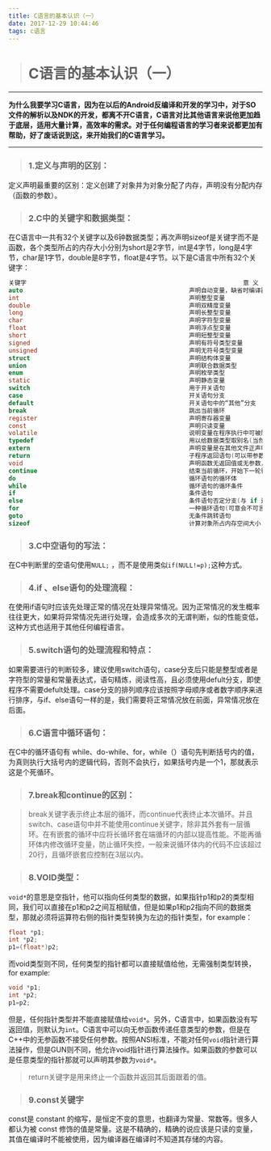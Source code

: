 ```yaml
---
title: C语言的基本认识（一）
date: 2017-12-29 10:44:46
tags: c语言
---
```


> # C语言的基本认识（一）

------

​     **为什么我要学习C语言，因为在以后的Android反编译和开发的学习中，对于SO文件的解析以及NDK的开发，都离不开C语言，C语言对比其他语言来说他更加趋于底层，适用大量计算，高效率的需求。对于任何编程语言的学习者来说都更加有帮助，好了废话说到这，来开始我们的C语言学习。**

------



> ### 1.定义与声明的区别：

定义声明最重要的区别：定义创建了对象并为对象分配了内存，声明没有分配内存（函数的参数）。



> ### 2.C中的关键字和数据类型：

在C语言中一共有32个关键字以及6钟数据类型；再次声明sizeof是关键字而不是函数，各个类型所占的内存大小分别为short是2字节，int是4字节，long是4字节，char是1字节，double是8字节，float是4字节。以下是C语言中所有32个关键字：

```c
关键字                                                            意 义
auto                                              声明自动变量，缺省时编译器一般默认为 auto
int                                               声明整型变量
double                                            声明双精度变量
long                                              声明长整型变量
char                                              声明字符型变量
float                                             声明浮点型变量
short                                             声明短整型变量
signed                                            声明有符号类型变量
unsigned                                          声明无符号类型变量
struct                                            声明结构体变量
union                                             声明联合数据类型
enum                                              声明枚举类型
static                                            声明静态变量
switch                                            用于开关语句
case                                              开关语句分支
default                                           开关语句中的“其他”分支
break                                             跳出当前循环
register                                          声明寄存器变量
const                                             声明只读变量
volatile                                          说明变量在程序执行中可被隐含地改变
typedef                                           用以给数据类型取别名(当然还有其他作用)
extern                                            声明变量是在其他文件正声明(也可以看做是引用变量)
return                                            子程序返回语句(可以带参数，也可不带参数)
void                                              声明函数无返回值或无参数，声明空类型指针
continue                                          结束当前循环，开始下一轮循环
do                                                循环语句的循环体
while                                             循环语句的循环条件
if                                                条件语句
else                                              条件语句否定分支(与 if 连用)
for                                               一种循环语句(可意会不可言传)
goto                                              无条件跳转语句
sizeof                                            计算对象所占内存空间大小
```



> ### 3.C中空语句的写法：

在C中判断里的空语句使用`NULL;` ，而不是使用类似`if(NULL!=p);`这种方式。



> ### 4.if 、else语句的处理流程：

在使用if语句时应该先处理正常的情况在处理异常情况。因为正常情况的发生概率往往更大，如果将异常情况先进行处理，会造成多次的无谓判断，似的性能变低，这种方式也适用于其他任何编程语言。



> ### 5.switch语句的处理流程和特点：

如果需要进行的判断较多，建议使用switch语句，case分支后只能是整型或者是字符型的常量和常量表达式，语句精炼，阅读性高，且必须使用defult分支，即使程序不需要defult处理。case分支的排列顺序应该按照字母顺序或者数字顺序来进行排序，与if、else语句一样的是，我们需要将正常情况放在前面，异常情况放在后面。

<!--if、else和switch语句的共同点：执行概率高的放在最前面判断。-->



> ### 6.C语言中循环语句：

在C中的循环语句有 while、do-while、for，while（）语句先判断括号内的值，为真则执行大括号内的逻辑代码，否则不会执行，如果括号内是一个1，那就表示这是个死循环。



> ### 7.break和continue的区别：

> break关键字表示终止本层的循环，而continue代表终止本次循环。并且switch、case语句中并不能使用continue关键字，除非其外套有一层循环。在有嵌套的循环中应将长循环套在端循环的内部以提高性能。不能再循环体内修改循环变量，防止循环失控，一般来说循环体内的代码不应该超过20行，且循环嵌套应控制在3层以内。



> ### 8.VOID类型：

`void*`的意思是空指针，他可以指向任何类型的数据，如果指针p1和p2的类型相同，我们可以直接在p1和p2之间互相赋值，但是如果p1和p2指向不同的数据类型，那就必须将运算符右侧的指针类型转换为左边的指针类型，for example：

```c
float *p1;
int *p2;
p1=(float*)p2;
```

而void类型则不同，任何类型的指针都可以直接赋值给他，无需强制类型转换，for example:

```c
void *p1;
int *p2;
p1=p2;
```

但是，任何指针类型并不能直接赋值给`void*`。另外，C语言中，如果函数没有写返回值，则默认为`int`。C语言中可以向无参函数传递任意类型的参数，但是在C++中的无参函数不接受任何参数。按照ANSI标准，不能对任何`void`指针进行算法操作，但是GUN则不同，他允许void指针进行算法操作。如果函数的参数可以是任意类型的指针那就可以声明其参数为`void*`。

> return关键字是用来终止一个函数并返回其后面跟着的值。



> ### 9.const关键字

const是 constant 的缩写，是恒定不变的意思，也翻译为常量、常数等。很多人都认为被 const 修饰的值是常量。这是不精确的，精确的说应该是只读的变量，其值在编译时不能被使用，因为编译器在编译时不知道其存储的内容。